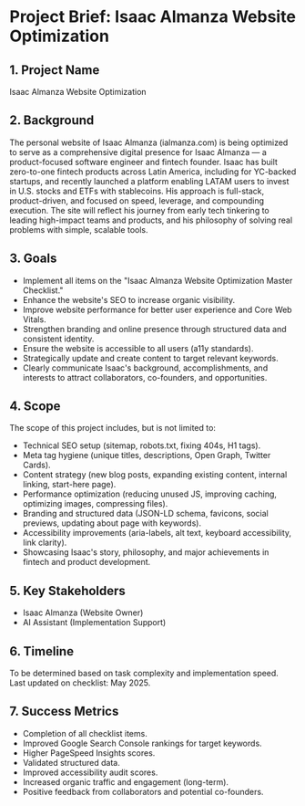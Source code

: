 # Project Brief: Isaac Almanza Website Optimization

## 1. Project Name

Isaac Almanza Website Optimization

## 2. Background

The personal website of Isaac Almanza (ialmanza.com) is being optimized to serve as a comprehensive digital presence for Isaac Almanza — a product-focused software engineer and fintech founder. Isaac has built zero-to-one fintech products across Latin America, including for YC-backed startups, and recently launched a platform enabling LATAM users to invest in U.S. stocks and ETFs with stablecoins. His approach is full-stack, product-driven, and focused on speed, leverage, and compounding execution. The site will reflect his journey from early tech tinkering to leading high-impact teams and products, and his philosophy of solving real problems with simple, scalable tools.

## 3. Goals

- Implement all items on the "Isaac Almanza Website Optimization Master Checklist."
- Enhance the website's SEO to increase organic visibility.
- Improve website performance for better user experience and Core Web Vitals.
- Strengthen branding and online presence through structured data and consistent identity.
- Ensure the website is accessible to all users (a11y standards).
- Strategically update and create content to target relevant keywords.
- Clearly communicate Isaac's background, accomplishments, and interests to attract collaborators, co-founders, and opportunities.

## 4. Scope

The scope of this project includes, but is not limited to:

- Technical SEO setup (sitemap, robots.txt, fixing 404s, H1 tags).
- Meta tag hygiene (unique titles, descriptions, Open Graph, Twitter Cards).
- Content strategy (new blog posts, expanding existing content, internal linking, start-here page).
- Performance optimization (reducing unused JS, improving caching, optimizing images, compressing files).
- Branding and structured data (JSON-LD schema, favicons, social previews, updating about page with keywords).
- Accessibility improvements (aria-labels, alt text, keyboard accessibility, link clarity).
- Showcasing Isaac's story, philosophy, and major achievements in fintech and product development.

## 5. Key Stakeholders

- Isaac Almanza (Website Owner)
- AI Assistant (Implementation Support)

## 6. Timeline

To be determined based on task complexity and implementation speed. Last updated on checklist: May 2025.

## 7. Success Metrics

- Completion of all checklist items.
- Improved Google Search Console rankings for target keywords.
- Higher PageSpeed Insights scores.
- Validated structured data.
- Improved accessibility audit scores.
- Increased organic traffic and engagement (long-term).
- Positive feedback from collaborators and potential co-founders.
